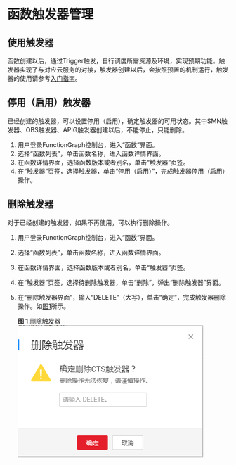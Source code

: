 # 函数触发器管理<a name="ZH-CN_TOPIC_0149027337"></a>

## 使用触发器<a name="section197919416319"></a>

函数创建以后，通过Trigger触发，自行调度所需资源及环境，实现预期功能。触发器实现了与对应云服务的对接，触发器创建以后，会按照预置的机制运行，触发器的使用请参考[入门指南](入门指南.md)。

## 停用（启用）触发器<a name="section47341940132219"></a>

已经创建的触发器，可以设置停用（启用），确定触发器的可用状态。其中SMN触发器、OBS触发器、APIG触发器创建以后，不能停止，只能删除。

1.  用户登录FunctionGraph控制台，进入“函数”界面。
2.  选择“函数列表”，单击函数名称，进入函数详情界面。
3.  在函数详情界面，选择函数版本或者别名，单击“触发器”页签。
4.  在“触发器”页签，选择触发器，单击“停用（启用）”，完成触发器停用（启用）操作。

## 删除触发器<a name="section65736020471"></a>

对于已经创建的触发器，如果不再使用，可以执行删除操作。

1.  用户登录FunctionGraph控制台，进入“函数”界面。
2.  选择“函数列表”，单击函数名称，进入函数详情界面。
3.  在函数详情界面，选择函数版本或者别名，单击“触发器”页签。
4.  在“触发器”页签，选择待删除触发器，单击“删除”，弹出“删除触发器”界面。
5.  在“删除触发器界面”，输入“DELETE”（大写），单击“确定”，完成触发器删除操作。如[图1](#fig1930095095918)所示。

    **图 1**  删除触发器<a name="fig1930095095918"></a>  
    ![](figures/删除触发器.png "删除触发器")


